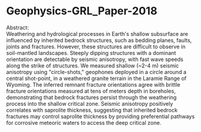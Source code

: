 # Geophysics-GRL_Paper-2018
Abstract:  
Weathering and hydrological processes in Earth's shallow subsurface are influenced by inherited bedrock structures, such as bedding planes, faults, joints and fractures.  However, these structures are difficult to observe in soil-mantled landscapes.  Steeply dipping structures with a dominant orientation are detectable by seismic anisotropy, with fast wave speeds along the strike of structures.  We measured shallow (~2-4 m) seismic anisotropy using "circle-shots," geophones deployed in a circle around a central shot-point, in a weathered granite terrain in the Laramie Range of Wyoming. The inferred remnant fracture orientations agree with brittle fracture orientations measured at tens of meters depth in boreholes, demonstrating that bedrock fractures persist through the weathering process into the shallow critical zone. Seismic anisotropy positively correlates with saprolite thickness, suggesting that inherited bedrock fractures may control saprolite thickness by providing preferential pathways for corrosive meteoric waters to access the deep critical zone.

